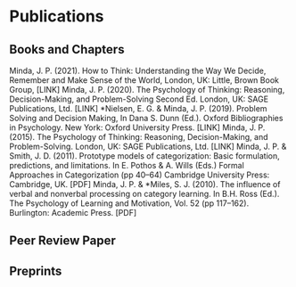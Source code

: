 # Publications
## Books and Chapters
Minda, J. P. (2021). How to Think: Understanding the Way We Decide, Remember and Make Sense of the World,  London, UK: Little, Brown Book Group, [LINK]
Minda, J. P. (2020). The Psychology of Thinking: Reasoning, Decision-Making, and Problem-Solving Second Ed. London, UK: SAGE Publications, Ltd. [LINK]
*Nielsen, E. G. & Minda, J. P. (2019). Problem Solving and Decision Making, In Dana S. Dunn (Ed.). Oxford Bibliographies in Psychology. New York: Oxford University Press. [LINK]
Minda, J. P. (2015). The Psychology of Thinking: Reasoning, Decision-Making, and Problem-Solving. London, UK: SAGE Publications, Ltd. [LINK]
Minda, J. P. & Smith, J. D. (2011). Prototype models of categorization: Basic formulation, predictions, and limitations. In E. Pothos & A. Wills (Eds.) Formal Approaches in Categorization (pp 40–64) Cambridge University Press: Cambridge, UK. [PDF]
Minda, J. P. & *Miles, S. J. (2010). The influence of verbal and nonverbal processing on category learning. In B.H. Ross (Ed.). The Psychology of Learning and Motivation, Vol. 52 (pp 117–162). Burlington: Academic Press. [PDF]
## Peer Review Paper
## Preprints
